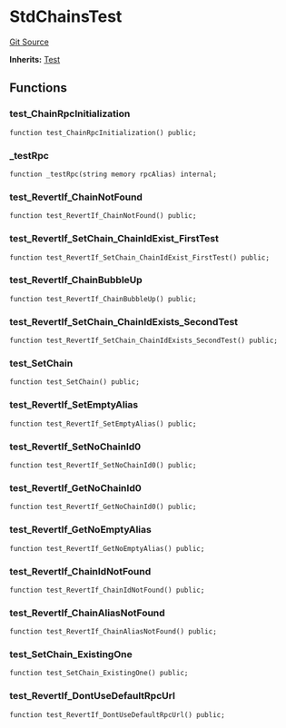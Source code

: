 # StdChainsTest
[Git Source](https://github.com/dustinstacy/boncurs/blob/6c025f69156de715812d7a6a70f223cf6541ed15/lib/forge-std/test/StdChains.t.sol)

**Inherits:**
[Test](/lib/forge-std/src/Test.sol/abstract.Test.md)


## Functions
### test_ChainRpcInitialization


```solidity
function test_ChainRpcInitialization() public;
```

### _testRpc


```solidity
function _testRpc(string memory rpcAlias) internal;
```

### test_RevertIf_ChainNotFound


```solidity
function test_RevertIf_ChainNotFound() public;
```

### test_RevertIf_SetChain_ChainIdExist_FirstTest


```solidity
function test_RevertIf_SetChain_ChainIdExist_FirstTest() public;
```

### test_RevertIf_ChainBubbleUp


```solidity
function test_RevertIf_ChainBubbleUp() public;
```

### test_RevertIf_SetChain_ChainIdExists_SecondTest


```solidity
function test_RevertIf_SetChain_ChainIdExists_SecondTest() public;
```

### test_SetChain


```solidity
function test_SetChain() public;
```

### test_RevertIf_SetEmptyAlias


```solidity
function test_RevertIf_SetEmptyAlias() public;
```

### test_RevertIf_SetNoChainId0


```solidity
function test_RevertIf_SetNoChainId0() public;
```

### test_RevertIf_GetNoChainId0


```solidity
function test_RevertIf_GetNoChainId0() public;
```

### test_RevertIf_GetNoEmptyAlias


```solidity
function test_RevertIf_GetNoEmptyAlias() public;
```

### test_RevertIf_ChainIdNotFound


```solidity
function test_RevertIf_ChainIdNotFound() public;
```

### test_RevertIf_ChainAliasNotFound


```solidity
function test_RevertIf_ChainAliasNotFound() public;
```

### test_SetChain_ExistingOne


```solidity
function test_SetChain_ExistingOne() public;
```

### test_RevertIf_DontUseDefaultRpcUrl


```solidity
function test_RevertIf_DontUseDefaultRpcUrl() public;
```

